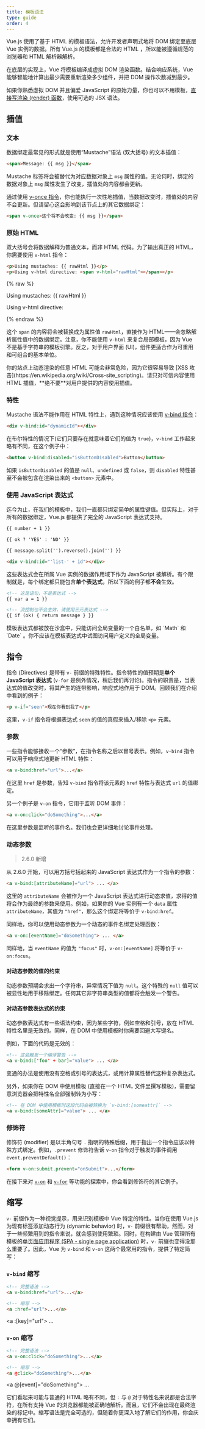 ```yaml
---
title: 模板语法
type: guide
order: 4
---
```


Vue.js 使用了基于 HTML 的模板语法，允许开发者声明式地将 DOM 绑定至底层 Vue 实例的数据。所有 Vue.js 的模板都是合法的 HTML ，所以能被遵循规范的浏览器和 HTML 解析器解析。

在底层的实现上，Vue 将模板编译成虚拟 DOM 渲染函数。结合响应系统，Vue 能够智能地计算出最少需要重新渲染多少组件，并把 DOM 操作次数减到最少。

如果你熟悉虚拟 DOM 并且偏爱 JavaScript 的原始力量，你也可以不用模板，[直接写渲染 (render) 函数](render-function.html)，使用可选的 JSX 语法。

## 插值

### 文本

数据绑定最常见的形式就是使用“Mustache”语法 (双大括号) 的文本插值：

``` html
<span>Message: {{ msg }}</span>
```

Mustache 标签将会被替代为对应数据对象上 `msg` 属性的值。无论何时，绑定的数据对象上 `msg` 属性发生了改变，插值处的内容都会更新。

通过使用 [v-once 指令](../api/#v-once)，你也能执行一次性地插值，当数据改变时，插值处的内容不会更新。但请留心这会影响到该节点上的其它数据绑定：

``` html
<span v-once>这个将不会改变: {{ msg }}</span>
```

### 原始 HTML

双大括号会将数据解释为普通文本，而非 HTML 代码。为了输出真正的 HTML，你需要使用 `v-html` 指令：

``` html
<p>Using mustaches: {{ rawHtml }}</p>
<p>Using v-html directive: <span v-html="rawHtml"></span></p>
```

{% raw %}
<div id="example1" class="demo">
  <p>Using mustaches: {{ rawHtml }}</p>
  <p>Using v-html directive: <span v-html="rawHtml"></span></p>
</div>
<script>
new Vue({
  el: '#example1',
  data: function () {
    return {
      rawHtml: '<span style="color: red">This should be red.</span>'
    }
  }
})
</script>
{% endraw %}

这个 `span` 的内容将会被替换成为属性值 `rawHtml`，直接作为 HTML——会忽略解析属性值中的数据绑定。注意，你不能使用 `v-html` 来复合局部模板，因为 Vue 不是基于字符串的模板引擎。反之，对于用户界面 (UI)，组件更适合作为可重用和可组合的基本单位。

<p class="tip">你的站点上动态渲染的任意 HTML 可能会非常危险，因为它很容易导致 [XSS 攻击](https://en.wikipedia.org/wiki/Cross-site_scripting)。请只对可信内容使用 HTML 插值，**绝不要**对用户提供的内容使用插值。</p>

### 特性

Mustache 语法不能作用在 HTML 特性上，遇到这种情况应该使用 [v-bind 指令](../api/#v-bind)：

``` html
<div v-bind:id="dynamicId"></div>
```

在布尔特性的情况下(它们只要存在就意味着它们的值为 `true`)，`v-bind` 工作起来略有不同，在这个例子中：

``` html
<button v-bind:disabled="isButtonDisabled">Button</button>
```

如果 `isButtonDisabled` 的值是 `null`、`undefined` 或 `false`，则 `disabled` 特性甚至不会被包含在渲染出来的 `<button>` 元素中。

### 使用 JavaScript 表达式

迄今为止，在我们的模板中，我们一直都只绑定简单的属性键值。但实际上，对于所有的数据绑定，Vue.js 都提供了完全的 JavaScript 表达式支持。

``` html
{{ number + 1 }}

{{ ok ? 'YES' : 'NO' }}

{{ message.split('').reverse().join('') }}

<div v-bind:id="'list-' + id"></div>
```

这些表达式会在所属 Vue 实例的数据作用域下作为 JavaScript 被解析。有个限制就是，每个绑定都只能包含**单个表达式**，所以下面的例子都**不会**生效。

``` html
<!-- 这是语句，不是表达式 -->
{{ var a = 1 }}

<!-- 流控制也不会生效，请使用三元表达式 -->
{{ if (ok) { return message } }}
```

<p class="tip">模板表达式都被放在沙盒中，只能访问全局变量的一个白名单，如 `Math` 和 `Date` 。你不应该在模板表达式中试图访问用户定义的全局变量。</p>

## 指令

指令 (Directives) 是带有 `v-` 前缀的特殊特性。指令特性的值预期是**单个 JavaScript 表达式** (`v-for` 是例外情况，稍后我们再讨论)。指令的职责是，当表达式的值改变时，将其产生的连带影响，响应式地作用于 DOM。回顾我们在介绍中看到的例子：

``` html
<p v-if="seen">现在你看到我了</p>
```

这里，`v-if` 指令将根据表达式 `seen` 的值的真假来插入/移除 `<p>` 元素。

### 参数

一些指令能够接收一个“参数”，在指令名称之后以冒号表示。例如，`v-bind` 指令可以用于响应式地更新 HTML 特性：

``` html
<a v-bind:href="url">...</a>
```

在这里 `href` 是参数，告知 `v-bind` 指令将该元素的 `href` 特性与表达式 `url` 的值绑定。

另一个例子是 `v-on` 指令，它用于监听 DOM 事件：

``` html
<a v-on:click="doSomething">...</a>
```

在这里参数是监听的事件名。我们也会更详细地讨论事件处理。

### 动态参数

> 2.6.0 新增

从 2.6.0 开始，可以用方括号括起来的 JavaScript 表达式作为一个指令的参数：

``` html
<a v-bind:[attributeName]="url"> ... </a>
```

这里的 `attributeName` 会被作为一个 JavaScript 表达式进行动态求值，求得的值将会作为最终的参数来使用。例如，如果你的 Vue 实例有一个 `data` 属性 `attributeName`，其值为 `"href"`，那么这个绑定将等价于 `v-bind:href`。

同样地，你可以使用动态参数为一个动态的事件名绑定处理函数：

``` html
<a v-on:[eventName]="doSomething"> ... </a>
```

同样地，当 `eventName` 的值为 `"focus"` 时，`v-on:[eventName]` 将等价于 `v-on:focus`。

#### 对动态参数的值的约束

动态参数预期会求出一个字符串，异常情况下值为 `null`。这个特殊的 `null` 值可以被显性地用于移除绑定。任何其它非字符串类型的值都将会触发一个警告。

#### 对动态参数表达式的约束

<p class="tip">动态参数表达式有一些语法约束，因为某些字符，例如空格和引号，放在 HTML 特性名里是无效的。同样，在 DOM 中使用模板时你需要回避大写键名。</p>

例如，下面的代码是无效的：

``` html
<!-- 这会触发一个编译警告 -->
<a v-bind:['foo' + bar]="value"> ... </a>
```

变通的办法是使用没有空格或引号的表达式，或用计算属性替代这种复杂表达式。

另外，如果你在 DOM 中使用模板 (直接在一个 HTML 文件里撰写模板)，需要留意浏览器会把特性名全部强制转为小写：

``` html
<!-- 在 DOM 中使用模板时这段代码会被转换为 `v-bind:[someattr]` -->
<a v-bind:[someAttr]="value"> ... </a>
```

### 修饰符

修饰符 (modifier) 是以半角句号 `.` 指明的特殊后缀，用于指出一个指令应该以特殊方式绑定。例如，`.prevent` 修饰符告诉 `v-on` 指令对于触发的事件调用 `event.preventDefault()`：

``` html
<form v-on:submit.prevent="onSubmit">...</form>
```

在接下来对 [`v-on`](events.html#事件修饰符) 和 [`v-for`](forms.html#修饰符) 等功能的探索中，你会看到修饰符的其它例子。

## 缩写

`v-` 前缀作为一种视觉提示，用来识别模板中 Vue 特定的特性。当你在使用 Vue.js 为现有标签添加动态行为 (dynamic behavior) 时，`v-` 前缀很有帮助，然而，对于一些频繁用到的指令来说，就会感到使用繁琐。同时，在构建由 Vue 管理所有模板的[单页面应用程序 (SPA - single page application)](https://en.wikipedia.org/wiki/Single-page_application) 时，`v-` 前缀也变得没那么重要了。因此，Vue 为 `v-bind` 和 `v-on` 这两个最常用的指令，提供了特定简写：

### `v-bind` 缩写

``` html
<!-- 完整语法 -->
<a v-bind:href="url">...</a>

<!-- 缩写 -->
<a :href="url">...</a>
```

<!-- 动态参数的缩写 (2.6.0+) -->
<a :[key]="url"> ... </a>

### `v-on` 缩写

``` html
<!-- 完整语法 -->
<a v-on:click="doSomething">...</a>

<!-- 缩写 -->
<a @click="doSomething">...</a>
```

<!-- 动态参数的缩写 (2.6.0+) -->
<a @[event]="doSomething"> ... </a>

它们看起来可能与普通的 HTML 略有不同，但 `:` 与 `@` 对于特性名来说都是合法字符，在所有支持 Vue 的浏览器都能被正确地解析。而且，它们不会出现在最终渲染的标记中。缩写语法是完全可选的，但随着你更深入地了解它们的作用，你会庆幸拥有它们。
